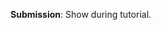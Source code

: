 <panel type="danger" header="**`W6.3` Can interpret basic sequence diagrams** :star:" no-close>

<panel type="danger" header="`W6.3a` Can explain/identify sequence diagrams :star:" expandable>
  <include src="../../book/uml/sequenceDiagrams/introduction/full.md" />
</panel>

<panel type="danger" header="`W6.3b` Can interpret sequence diagrams with basic notation :star:" expandable>
  <include src="../../book/uml/sequenceDiagrams/basic/full.md" />
<!-- TODO: add evidence -->
</panel>

<panel type="danger" header="`W6.3c` Can interpret sequence diagrams with loops :star:" expandable>
  <include src="../../book/uml/sequenceDiagrams/loops/full.md" />
<!-- TODO: add evidence -->
</panel>  

<panel type="danger" header="`W6.3d` Can interpret sequence diagrams with object creation :star:" expandable>
  <include src="../../book/uml/sequenceDiagrams/objectCreation/full.md" />
<!-- TODO: add evidence -->
</panel>


<panel type="danger" header="`W6.3e` Can interpret sequence diagrams with minimal notation :star:" expandable>
  <include src="../../book/uml/sequenceDiagrams/minimalNotation/full.md" />
<!-- TODO: add evidence -->
</panel>

<panel type="warning" header="`W6.3f` Can draw basic sequence diagrams :star::star:" expandable>
  <include src="../../book/modeling/modelingBehaviors/sequenceDiagramsBasic/full.md" />
  <panel header=":dart: Evidence" expanded>

<include src="../../book/modeling/modelingBehaviors/sequenceDiagramsBasic/q-essay-drawSequenceDiagramForPerson.md" />

**Submission**: Show during tutorial.

  </panel>
</panel>

</panel>
